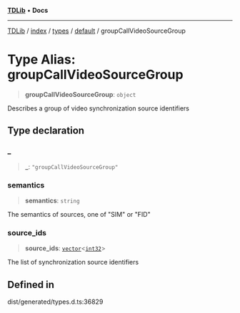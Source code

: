 [**TDLib**](../../../../../../README.md) • **Docs**

***

[TDLib](../../../../../../modules.md) / [index](../../../../../README.md) / [types](../../../README.md) / [default](../README.md) / groupCallVideoSourceGroup

# Type Alias: groupCallVideoSourceGroup

> **groupCallVideoSourceGroup**: `object`

Describes a group of video synchronization source identifiers

## Type declaration

### \_

> **\_**: `"groupCallVideoSourceGroup"`

### semantics

> **semantics**: `string`

The semantics of sources, one of "SIM" or "FID"

### source\_ids

> **source\_ids**: [`vector`](vector.md)\<[`int32`](int32.md)\>

The list of synchronization source identifiers

## Defined in

dist/generated/types.d.ts:36829
